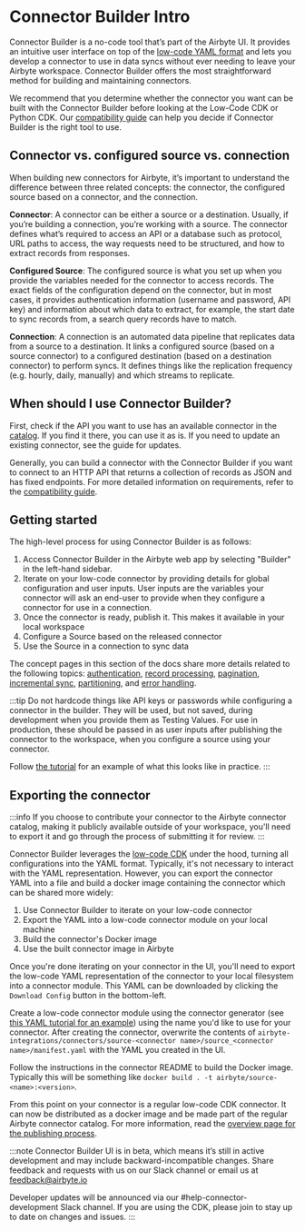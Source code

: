 # Connector Builder Intro

Connector Builder is a no-code tool that’s part of the Airbyte UI. It provides an intuitive user interface on top of the [low-code YAML format](/connector-development/config-based/understanding-the-yaml-file/yaml-overview) and lets you develop a connector to use in data syncs without ever needing to leave your Airbyte workspace. Connector Builder offers the most straightforward method for building and maintaining connectors.

We recommend that you determine whether the connector you want can be built with the Connector Builder before looking at the Low-Code CDK or Python CDK. Our [compatibility guide](./connector-builder-compatibility.md) can help you decide if Connector Builder is the right tool to use.

## Connector vs. configured source vs. connection

When building new connectors for Airbyte, it’s important to understand the difference between three related concepts: the connector, the configured source based on a connector, and the connection.

**Connector**: A connector can be either a source or a destination. Usually, if you’re building a connection, you’re working with a source. The connector defines what’s required to access an API or a database such as protocol, URL paths to access, the way requests need to be structured, and how to extract records from responses.

**Configured Source**: The configured source is what you set up when you provide the variables needed for the connector to access records. The exact fields of the configuration depend on the connector, but in most cases, it provides authentication information (username and password, API key) and information about which data to extract, for example, the start date to sync records from, a search query records have to match.

**Connection**: A connection is an automated data pipeline that replicates data from a source to a destination. It links a configured source (based on a source connector) to a configured destination (based on a destination connector) to perform syncs. It defines things like the replication frequency (e.g. hourly, daily, manually) and which streams to replicate.

## When should I use Connector Builder?

First, check if the API you want to use has an available connector in the [catalog](../../integrations). If you find it there, you can use it as is. If you need to update an existing connector, see the guide for updates.

Generally, you can build a connector with the Connector Builder if you want to connect to an HTTP API that returns a collection of records as JSON and has fixed endpoints. For more detailed information on requirements, refer to the [compatibility guide](./connector-builder-compatibility.md).

## Getting started

The high-level process for using Connector Builder is as follows:

1. Access Connector Builder in the Airbyte web app by selecting "Builder" in the left-hand sidebar.
2. Iterate on your low-code connector by providing details for global configuration and user inputs. User inputs are the variables your connector will ask an end-user to provide when they configure a connector for use in a connection.
3. Once the connector is ready, publish it. This makes it available in your local workspace
4. Configure a Source based on the released connector
5. Use the Source in a connection to sync data

The concept pages in this section of the docs share more details related to the following topics: [authentication](./authentication.md), [record processing](./record-processing.mdx), [pagination](./pagination.md), [incremental sync](./incremental-sync.md), [partitioning](./partitioning.md), and [error handling](./error-handling.md).

:::tip
Do not hardcode things like API keys or passwords while configuring a connector in the builder. They will be used, but not saved, during development when you provide them as Testing Values. For use in production, these should be passed in as user inputs after publishing the connector to the workspace, when you configure a source using your connector.

Follow [the tutorial](./tutorial.mdx) for an example of what this looks like in practice.
:::

## Exporting the connector

:::info
If you choose to contribute your connector to the Airbyte connector catalog, making it publicly available outside of your workspace, you'll need to export it and go through the process of submitting it for review.
:::

Connector Builder leverages the [low-code CDK](/connector-development/config-based/understanding-the-yaml-file/yaml-overview) under the hood, turning all configurations into the YAML format. Typically, it's not necessary to interact with the YAML representation. However, you can export the connector YAML into a file and build a docker image containing the connector which can be shared more widely:

1. Use Connector Builder to iterate on your low-code connector
2. Export the YAML into a low-code connector module on your local machine
3. Build the connector's Docker image
4. Use the built connector image in Airbyte

Once you're done iterating on your connector in the UI, you'll need to export the low-code YAML representation of the connector to your local filesystem into a connector module. This YAML can be downloaded by clicking the `Download Config` button in the bottom-left.

Create a low-code connector module using the connector generator (see [this YAML tutorial for an example](../config-based/tutorial/1-create-source.md)) using the name you'd like to use for your connector. After creating the connector, overwrite the contents of `airbyte-integrations/connectors/source-<connector name>/source_<connector name>/manifest.yaml` with the YAML you created in the UI.

Follow the instructions in the connector README to build the Docker image. Typically this will be something like `docker build . -t airbyte/source-<name>:<version>`.

From this point on your connector is a regular low-code CDK connector. It can now be distributed as a docker image and be made part of the regular Airbyte connector catalog. For more information, read the [overview page for the publishing process](/connector-development/#publishing-a-connector).

:::note
Connector Builder UI is in beta, which means it’s still in active development and may include backward-incompatible changes. Share feedback and requests with us on our Slack channel or email us at feedback@airbyte.io

Developer updates will be announced via our #help-connector-development Slack channel. If you are using the CDK, please join to stay up to date on changes and issues.
:::
